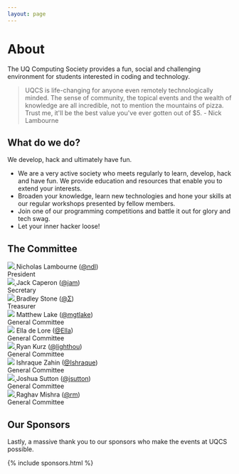 ```yaml
---
layout: page
---
```

# About
The UQ Computing Society provides a fun, social and challenging environment for students interested in coding and technology.

> UQCS is life-changing for anyone even remotely technologically minded. The sense of community, the topical events and the wealth of knowledge are all incredible, not to mention the mountains of pizza. Trust me, it'll be the best value you've ever gotten out of $5. - Nick Lambourne


## What do we do?
We develop, hack and ultimately have fun.

* We are a very active society who meets regularly to learn, develop, hack and have fun. We provide education and resources that enable you to extend your interests.
* Broaden your knowledge, learn new technologies and hone your skills at our regular workshops presented by fellow members.
* Join one of our programming competitions and battle it out for glory and tech swag.
* Let your inner hacker loose!

## The Committee

<div class="row">
    <div class="profile col s8 offset-s2 m6 l4">
        <a href="https://github.com/nicklambourne" target="_blank">
           <img class="profile-img" src="{{site.baseurl}}/img/exec/president.png">
        </a>
        <span class="name">Nicholas Lambourne (<a href="https://uqcs.slack.com/messages/@ndl/" target="_blank">@ndl</a>)</span><br>
        <span class="role">President</span>
    </div>
    <div class="profile col s8 offset-s2 m6 l4">
        <a href="https://github.com/jdcaperon" target="_blank">
          <img class="profile-img" src="{{site.baseurl}}/img/exec/secretary.jpg">
        </a>
        <span class="name">Jack Caperon (<a href="https://uqcs.slack.com/messages/@jam/" target="_blank">@jam</a>)</span><br>
        <span class="role">Secretary</span>
    </div>
    <div class="profile col s8 offset-s2 m6 l4" target="_blank">
        <a href="https://github.com/bradleysigma">
        <img class="profile-img" src="{{site.baseurl}}/img/exec/treasurer.png">
        </a>
        <span class="name">Bradley Stone (<a href="https://uqcs.slack.com/messages/@Σ/" target="_blank">@Σ</a>)</span><br>
        <span class="role">Treasurer</span>
    </div>
    <div class="profile col s8 offset-s2 m6 l4">
        <img class="profile-img" src="{{site.baseurl}}/img/exec/mgtlake.png">
        <span class="name">Matthew Lake (<a href="https://uqcs.slack.com/messages/@mgtlake/" target="_blank">@mgtlake</a>)</span><br>
        <span class="role">General Committee</span>
    </div>
    <div class="profile col s8 offset-s2 m6 l4">
        <img class="profile-img" src="{{site.baseurl}}/img/exec/que.png">
        <span class="name">Ella de Lore (<a href="https://uqcs.slack.com/messages/@Ella/" target="_blank">@Ella</a>)</span><br>
        <span class="role">General Committee</span>
    </div>
    <div class="profile col s8 offset-s2 m6 l4">
        <a href="https://github.com/lighthou" target="_blank">
          <img class="profile-img" src="{{site.baseurl}}/img/exec/ryan.jpg">
        </a>
        <span class="name">Ryan Kurz (<a href="https://uqcs.slack.com/messages/@lighthou/" target="_blank">@lighthou</a>)</span><br>
        <span class="role">General Committee</span>
    </div>
    <div class="profile col s8 offset-s2 m6 l4">
        <img class="profile-img" src="{{site.baseurl}}/img/exec/ishraque.jpg">
        <span class="name">Ishraque Zahin (<a href="https://uqcs.slack.com/messages/@Ishraque/" target="_blank">@Ishraque</a>)</span><br>
        <span class="role">General Committee</span>
    </div>
    <div class="profile col s8 offset-s2 m6 l4">
        <a href="https://www.linkedin.com/in/joshua-sutton-753b10143/">
          <img class="profile-img" src="{{site.baseurl}}/img/exec/jsutton.jpg">
        </a>
        <span class="name">Joshua Sutton (<a href="https://uqcs.slack.com/messages/@jsutton/" target="_blank">@jsutton</a>)</span><br>
        <span class="role">General Committee</span>
    </div>
    <div class="profile col s8 offset-s2 m6 offset-m3 l4">
        <a href="https://github.com/LaVieEstDure" target="_blank">
          <img class="profile-img" src="{{site.baseurl}}/img/exec/rm.jpg">
        </a>
        <span class="name">Raghav Mishra (<a href="https://uqcs.slack.com/messages/@rm/" target="_blank">@rm</a>)</span><br>
        <span class="role">General Committee</span>
    </div>
</div>

## Our Sponsors
Lastly, a massive thank you to our sponsors who make the events at UQCS possible.


{% include sponsors.html %}

